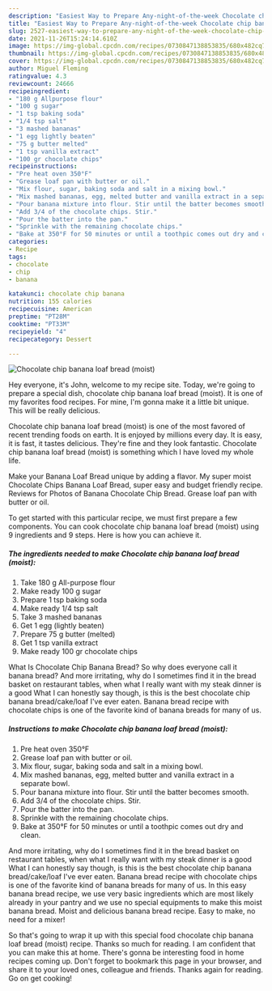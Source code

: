 ```yaml
---
description: "Easiest Way to Prepare Any-night-of-the-week Chocolate chip banana loaf bread (moist)"
title: "Easiest Way to Prepare Any-night-of-the-week Chocolate chip banana loaf bread (moist)"
slug: 2527-easiest-way-to-prepare-any-night-of-the-week-chocolate-chip-banana-loaf-bread-moist
date: 2021-11-26T15:24:14.610Z
image: https://img-global.cpcdn.com/recipes/0730847138853835/680x482cq70/chocolate-chip-banana-loaf-bread-moist-recipe-main-photo.jpg
thumbnail: https://img-global.cpcdn.com/recipes/0730847138853835/680x482cq70/chocolate-chip-banana-loaf-bread-moist-recipe-main-photo.jpg
cover: https://img-global.cpcdn.com/recipes/0730847138853835/680x482cq70/chocolate-chip-banana-loaf-bread-moist-recipe-main-photo.jpg
author: Miguel Fleming
ratingvalue: 4.3
reviewcount: 24666
recipeingredient:
- "180 g Allpurpose flour"
- "100 g sugar"
- "1 tsp baking soda"
- "1/4 tsp salt"
- "3 mashed bananas"
- "1 egg lightly beaten"
- "75 g butter melted"
- "1 tsp vanilla extract"
- "100 gr chocolate chips"
recipeinstructions:
- "Pre heat oven 350°F"
- "Grease loaf pan with butter or oil."
- "Mix flour, sugar, baking soda and salt in a mixing bowl."
- "Mix mashed bananas, egg, melted butter and vanilla extract in a separate bowl."
- "Pour banana mixture into flour. Stir until the batter becomes smooth."
- "Add 3/4 of the chocolate chips. Stir."
- "Pour the batter into the pan."
- "Sprinkle with the remaining chocolate chips."
- "Bake at 350°F for 50 minutes or until a toothpic comes out dry and clean."
categories:
- Recipe
tags:
- chocolate
- chip
- banana

katakunci: chocolate chip banana 
nutrition: 155 calories
recipecuisine: American
preptime: "PT28M"
cooktime: "PT33M"
recipeyield: "4"
recipecategory: Dessert

---
```



![Chocolate chip banana loaf bread (moist)](https://img-global.cpcdn.com/recipes/0730847138853835/680x482cq70/chocolate-chip-banana-loaf-bread-moist-recipe-main-photo.jpg)

Hey everyone, it's John, welcome to my recipe site. Today, we're going to prepare a special dish, chocolate chip banana loaf bread (moist). It is one of my favorites food recipes. For mine, I'm gonna make it a little bit unique. This will be really delicious.

Chocolate chip banana loaf bread (moist) is one of the most favored of recent trending foods on earth. It is enjoyed by millions every day. It is easy, it is fast, it tastes delicious. They're fine and they look fantastic. Chocolate chip banana loaf bread (moist) is something which I have loved my whole life.

Make your Banana Loaf Bread unique by adding a flavor. My super moist Chocolate Chips Banana Loaf Bread, super easy and budget friendly recipe. Reviews for Photos of Banana Chocolate Chip Bread. Grease loaf pan with butter or oil.


To get started with this particular recipe, we must first prepare a few components. You can cook chocolate chip banana loaf bread (moist) using 9 ingredients and 9 steps. Here is how you can achieve it.

<!--inarticleads1-->

##### The ingredients needed to make Chocolate chip banana loaf bread (moist):

1. Take 180 g All-purpose flour
1. Make ready 100 g sugar
1. Prepare 1 tsp baking soda
1. Make ready 1/4 tsp salt
1. Take 3 mashed bananas
1. Get 1 egg (lightly beaten)
1. Prepare 75 g butter (melted)
1. Get 1 tsp vanilla extract
1. Make ready 100 gr chocolate chips


What Is Chocolate Chip Banana Bread? So why does everyone call it banana bread? And more irritating, why do I sometimes find it in the bread basket on restaurant tables, when what I really want with my steak dinner is a good What I can honestly say though, is this is the best chocolate chip banana bread/cake/loaf I've ever eaten. Banana bread recipe with chocolate chips is one of the favorite kind of banana breads for many of us. 

<!--inarticleads2-->

##### Instructions to make Chocolate chip banana loaf bread (moist):

1. Pre heat oven 350°F
1. Grease loaf pan with butter or oil.
1. Mix flour, sugar, baking soda and salt in a mixing bowl.
1. Mix mashed bananas, egg, melted butter and vanilla extract in a separate bowl.
1. Pour banana mixture into flour. Stir until the batter becomes smooth.
1. Add 3/4 of the chocolate chips. Stir.
1. Pour the batter into the pan.
1. Sprinkle with the remaining chocolate chips.
1. Bake at 350°F for 50 minutes or until a toothpic comes out dry and clean.


And more irritating, why do I sometimes find it in the bread basket on restaurant tables, when what I really want with my steak dinner is a good What I can honestly say though, is this is the best chocolate chip banana bread/cake/loaf I've ever eaten. Banana bread recipe with chocolate chips is one of the favorite kind of banana breads for many of us. In this easy banana bread recipe, we use very basic ingredients which are most likely already in your pantry and we use no special equipments to make this moist banana bread. Moist and delicious banana bread recipe. Easy to make, no need for a mixer! 

So that's going to wrap it up with this special food chocolate chip banana loaf bread (moist) recipe. Thanks so much for reading. I am confident that you can make this at home. There's gonna be interesting food in home recipes coming up. Don't forget to bookmark this page in your browser, and share it to your loved ones, colleague and friends. Thanks again for reading. Go on get cooking!
